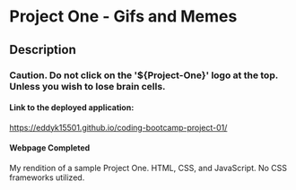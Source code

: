 # Project One - Gifs and Memes

## Description
### Caution. Do not click on the '${Project-One}' logo at the top. Unless you wish to lose brain cells.

#### Link to the deployed application:
https://eddyk15501.github.io/coding-bootcamp-project-01/

#### Webpage Completed
My rendition of a sample Project One. HTML, CSS, and JavaScript. No CSS frameworks utilized.